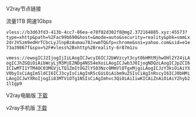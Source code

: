 V2ray节点链接

流量1TB 网速1Gbps

`vless://b3d63fd3-413b-4cc7-86ea-e78f02d302f8@mg2.372164885.xyz:45573?type=xhttp&path=%2Fac99b690&host=&mode=auto&security=reality&pbk=smmLx2drJVSzm9edHrTCbcLyJlnpBzAumau78JvwmTQ&fp=chrome&sni=yahoo.com&sid=e1e73a39867f&spx=%2F#vless%2Bxhttp%2Breality-6r87m1zu`

`vmess://ewogICJ2IjogIjIiLAogICJwcyI6ICJ2bWVzcyt3cyt0bHMtMjhwOHl2Y24iLAogICJhZGQiOiAibWcyLjM3MjE2NDg4NS54eXoiLAogICJwb3J0IjogNDQzLAogICJpZCI6ICIwMTI1YTM4OC03MGVjLTQ1ZmItOGZlYS03Nzc0MmVlOTgxMjgiLAogICJzY3kiOiAiYXV0byIsCiAgIm5ldCI6ICJ3cyIsCiAgInR5cGUiOiAibm9uZSIsCiAgInRscyI6ICJ0bHMiLAogICJwYXRoIjogIi83MTViOTg1NSIsCiAgImhvc3QiOiAiIiwKICAiZnAiOiAiY2hyb21lIgp9`


V2ray电脑版 [下载](https://share.feijipan.com/s/biERQkMA)


v2ray手机版  [下载](https://share.feijipan.com/s/bRAhkOuX)